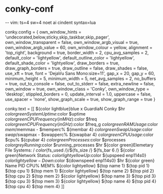 # conky-conf
-- vim: ts=4 sw=4 noet ai cindent syntax=lua

conky.config = {
    own_window_hints = 'undecorated,below,sticky,skip_taskbar,skip_pager',
    own_window_transparent = false,
    own_window_argb_visual = true,
    own_window_argb_value = 60,
    own_window_colour = yellow,
    alignment = 'top_right',
    background = true,
    border_width = 2,
    cpu_avg_samples = 2,
	default_color = 'lightyellow',
    default_outline_color = 'lightyellow',
    default_shade_color = 'lightyellow',
    draw_borders = true,
    draw_graph_borders = true,
    draw_outline = false,
    draw_shades = false,
    use_xft = true,
    font = 'DejaVu Sans Mono:size=11',
    gap_x = 20,
    gap_y = 60,
    minimum_height = 5,
	minimum_width = 5,
    net_avg_samples = 2,
    no_buffers = true,
    out_to_console = false,
    out_to_stderr = false,
    extra_newline = false,
    own_window = true,
    own_window_class = 'Conky',
    own_window_type = 'desktop',
    stippled_borders = 0,
    update_interval = 1.0,
    uppercase = false,
    use_spacer = 'none',
    show_graph_scale = true,
    show_graph_range = true
}

conky.text = [[
${color lightblue}blue x GuardiaN Conky
$hr
${color green}System Uptime:$color $uptime
${color green}CPU Frequency (in MHz):$color $freq
${color green}CPU Frequency (in GHz):$color $freq_g
${color green}RAM Usage:$color $mem/$memmax - $memperc% ${membar 4}
${color green}Swap Usage:$color $swap/$swapmax - $swapperc% ${swapbar 4}
${color green}CPU Usage:$color $cpu% ${cpubar 4}
${color green}Processes:$color $processes  ${color grey}Running:$color $running_processes
$hr
${color green}Elemetary File Systems:
 / $color${fs_used /}/${fs_size /} ${fs_bar 6 /}
${color green}Network Status:
${color lightyellow}Up:$color ${upspeed enp114s0} ${color lightyellow} - Down:$color ${downspeed enp114s0}
$hr
${color green} Name               PID   CPU%   MEM%
${color lightyellow} ${top name 1} ${top pid 1} ${top cpu 1} ${top mem 1}
${color lightyellow} ${top name 2} ${top pid 2} ${top cpu 2} ${top mem 2}
${color lightyellow} ${top name 3} ${top pid 3} ${top cpu 3} ${top mem 3}
${color lightyellow} ${top name 4} ${top pid 4} ${top cpu 4} ${top mem 4}
]]
